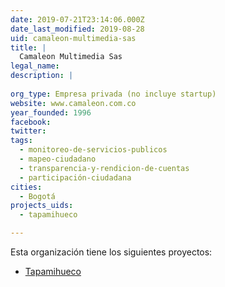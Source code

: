 ```yaml
---
date: 2019-07-21T23:14:06.000Z
date_last_modified: 2019-08-28
uid: camaleon-multimedia-sas
title: |
  Camaleon Multimedia Sas
legal_name: 
description: |
  
org_type: Empresa privada (no incluye startup)
website: www.camaleon.com.co
year_founded: 1996
facebook: 
twitter: 
tags:
  - monitoreo-de-servicios-publicos
  - mapeo-ciudadano
  - transparencia-y-rendicion-de-cuentas
  - participación-ciudadana
cities: 
  - Bogotá
projects_uids:
  - tapamihueco

---
```


Esta organización tiene los siguientes proyectos:

- [Tapamihueco](/proyectos/tapamihueco)
